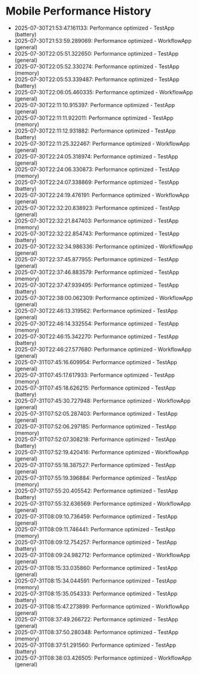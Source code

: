 # Mobile Performance History

- 2025-07-30T21:53:47.161133: Performance optimized - TestApp (battery)
- 2025-07-30T21:53:59.289069: Performance optimized - WorkflowApp (general)
- 2025-07-30T22:05:51.322650: Performance optimized - TestApp (general)
- 2025-07-30T22:05:52.330274: Performance optimized - TestApp (memory)
- 2025-07-30T22:05:53.339487: Performance optimized - TestApp (battery)
- 2025-07-30T22:06:05.460335: Performance optimized - WorkflowApp (general)
- 2025-07-30T22:11:10.915397: Performance optimized - TestApp (general)
- 2025-07-30T22:11:11.922011: Performance optimized - TestApp (memory)
- 2025-07-30T22:11:12.931882: Performance optimized - TestApp (battery)
- 2025-07-30T22:11:25.322467: Performance optimized - WorkflowApp (general)
- 2025-07-30T22:24:05.318974: Performance optimized - TestApp (general)
- 2025-07-30T22:24:06.330873: Performance optimized - TestApp (memory)
- 2025-07-30T22:24:07.338869: Performance optimized - TestApp (battery)
- 2025-07-30T22:24:19.476191: Performance optimized - WorkflowApp (general)
- 2025-07-30T22:32:20.838923: Performance optimized - TestApp (general)
- 2025-07-30T22:32:21.847403: Performance optimized - TestApp (memory)
- 2025-07-30T22:32:22.854743: Performance optimized - TestApp (battery)
- 2025-07-30T22:32:34.986336: Performance optimized - WorkflowApp (general)
- 2025-07-30T22:37:45.877955: Performance optimized - TestApp (general)
- 2025-07-30T22:37:46.883579: Performance optimized - TestApp (memory)
- 2025-07-30T22:37:47.939495: Performance optimized - TestApp (battery)
- 2025-07-30T22:38:00.062309: Performance optimized - WorkflowApp (general)
- 2025-07-30T22:46:13.319562: Performance optimized - TestApp (general)
- 2025-07-30T22:46:14.332554: Performance optimized - TestApp (memory)
- 2025-07-30T22:46:15.342270: Performance optimized - TestApp (battery)
- 2025-07-30T22:46:27.577680: Performance optimized - WorkflowApp (general)
- 2025-07-31T07:45:16.609954: Performance optimized - TestApp (general)
- 2025-07-31T07:45:17.617933: Performance optimized - TestApp (memory)
- 2025-07-31T07:45:18.626215: Performance optimized - TestApp (battery)
- 2025-07-31T07:45:30.727948: Performance optimized - WorkflowApp (general)
- 2025-07-31T07:52:05.287403: Performance optimized - TestApp (general)
- 2025-07-31T07:52:06.297185: Performance optimized - TestApp (memory)
- 2025-07-31T07:52:07.308218: Performance optimized - TestApp (battery)
- 2025-07-31T07:52:19.420416: Performance optimized - WorkflowApp (general)
- 2025-07-31T07:55:18.387527: Performance optimized - TestApp (general)
- 2025-07-31T07:55:19.396884: Performance optimized - TestApp (memory)
- 2025-07-31T07:55:20.405542: Performance optimized - TestApp (battery)
- 2025-07-31T07:55:32.636569: Performance optimized - WorkflowApp (general)
- 2025-07-31T08:09:10.736459: Performance optimized - TestApp (general)
- 2025-07-31T08:09:11.746441: Performance optimized - TestApp (memory)
- 2025-07-31T08:09:12.754257: Performance optimized - TestApp (battery)
- 2025-07-31T08:09:24.982712: Performance optimized - WorkflowApp (general)
- 2025-07-31T08:15:33.035860: Performance optimized - TestApp (general)
- 2025-07-31T08:15:34.044591: Performance optimized - TestApp (memory)
- 2025-07-31T08:15:35.054333: Performance optimized - TestApp (battery)
- 2025-07-31T08:15:47.273899: Performance optimized - WorkflowApp (general)
- 2025-07-31T08:37:49.266722: Performance optimized - TestApp (general)
- 2025-07-31T08:37:50.280348: Performance optimized - TestApp (memory)
- 2025-07-31T08:37:51.291560: Performance optimized - TestApp (battery)
- 2025-07-31T08:38:03.426505: Performance optimized - WorkflowApp (general)
